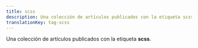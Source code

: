 ```yaml
---
title: scss
description: Una colección de artículos publicados con la etiqueta scss.
translationKey: tag-scss
---
```

Una colección de artículos publicados con la etiqueta **scss**.
